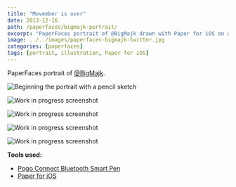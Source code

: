 ```yaml
---
title: "Movember is over"
date: 2013-12-16
path: /paperfaces/bigmajk-portrait/
excerpt: "PaperFaces portrait of @BigMajk drawn with Paper for iOS on an iPad."
image: ../../images/paperfaces-bigmajk-twitter.jpg
categories: [paperfaces]
tags: [portrait, illustration, Paper for iOS]
---
```


PaperFaces portrait of [@BigMajk](https://twitter.com/BigMajk).

![Beginning the portrait with a pencil sketch](../../images/paperfaces-bigmajk-process-1-lg.jpg)

![Work in progress screenshot](../../images/paperfaces-bigmajk-process-2-lg.jpg)

![Work in progress screenshot](../../images/paperfaces-bigmajk-process-3-lg.jpg)

![Work in progress screenshot](../../images/paperfaces-bigmajk-process-4-lg.jpg)

![Work in progress screenshot](../../images/paperfaces-bigmajk-process-5-lg.jpg)

**Tools used:**

- [Pogo Connect Bluetooth Smart Pen](https://www.amazon.com/gp/product/B009K448L4/ref=as_li_ss_tl?ie=UTF8&camp=1789&creative=390957&creativeASIN=B009K448L4&linkCode=as2&tag=mademist-20)
- [Paper for iOS](https://paper.bywetransfer.com/)

